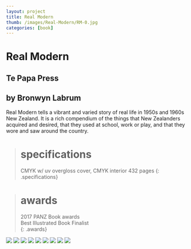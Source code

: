 ```yaml
---
layout: project
title: Real Modern
thumb: /images/Real-Modern/RM-0.jpg
categories: [book]
---
```


# Real Modern

## Te Papa Press

## by Bronwyn Labrum 

Real Modern tells a vibrant and varied story of real life in 1950s and 1960s New Zealand. It is a rich compendium of the things that New Zealanders acquired and desired, that they used at school, work or play, and that they wore and saw around the country. 

> # specifications
> CMYK w/ uv overgloss cover, CMYK interior 432 pages
{: .specifications}

> # awards  
> 2017 PANZ Book awards   
> Best Illustrated Book Finalist  
{: .awards}

![](/images/Real-Modern/RM-1.jpg)
![](/images/Real-Modern/RM-2.jpg)
![](/images/Real-Modern/RM-3.jpg)
![](/images/Real-Modern/RM-4.jpg)
![](/images/Real-Modern/RM-5.jpg)
![](/images/Real-Modern/RM-6.jpg)
![](/images/Real-Modern/RM-7.jpg)
![](/images/Real-Modern/RM-8.jpg)
![](/images/Real-Modern/RM-9.jpg)
